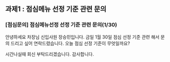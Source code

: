 ## 과제1 : 점심메뉴 선정 기준 관련 문의

### [점심문의] 점심메뉴선정 선정 기준 관련 문의(1/30)

안녕하세요 차장님 신입사원 장승민입니다.
금일 1월 30일 점심 선정 기준 관련 해서 문의 드리고 싶어 연락드렸습니다.
오늘 점심 선정 기준이 무엇일까요?

시간나실때 회신 부탁드리겠습니다.
감사합니다.
